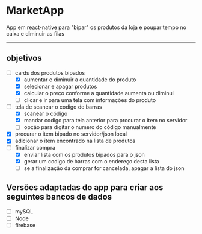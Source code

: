# MarketApp
App em react-native para "bipar" os produtos da loja e poupar tempo no caixa e diminuir as filas

- - - - - 
## objetivos

- [ ] cards dos produtos bipados
    - [x] aumentar e diminuir a quantidade do produto
    - [x] selecionar e apagar produtos
    - [x] calcular o preço conforme a quantidade aumenta ou diminui
    - [ ] clicar e ir para uma tela com informações do produto
- [ ] tela de scanear o codigo de barras
    - [x] scanear o código
    - [x] mandar codigo para tela anterior para procurar o item no servidor
    - [ ] opção para digitar o numero do código manualmente
- [x] procurar o item bipado no servidor/json local
- [x] adicionar o item encontrado na lista de produtos
- [ ] finalizar compra
    - [x] enviar lista com os produtos bipados para o json
    - [x] gerar um codigo de barras com o endereço desta lista
    - [ ] se a finalização da comprar for cancelada, apagar a lista do json

## Versões adaptadas do app para criar aos seguintes bancos de dados 
- [ ] mySQL
- [ ] Node
- [ ] firebase